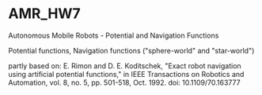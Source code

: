 # AMR_HW7
Autonomous Mobile Robots - Potential and Navigation Functions

Potential functions, Navigation functions ("sphere-world" and "star-world")

partly based on:
E. Rimon and D. E. Koditschek, "Exact robot navigation using artificial potential functions," in IEEE Transactions on Robotics and Automation, vol. 8, no. 5, pp. 501-518, Oct. 1992.
doi: 10.1109/70.163777
